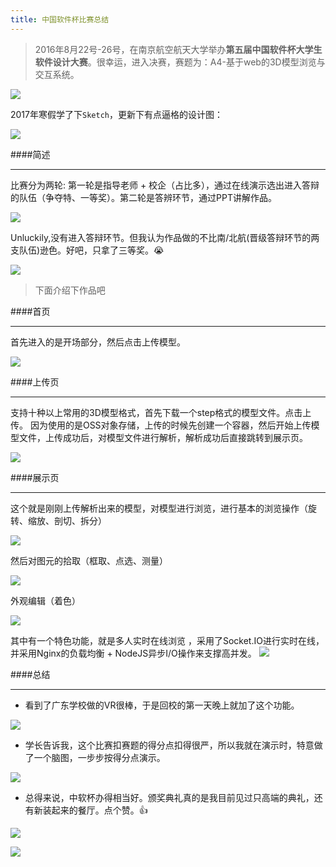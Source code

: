 ```yaml
---
title: 中国软件杯比赛总结
---
```

> 2016年8月22号-26号，在南京航空航天大学举办**第五届中国软件杯大学生软件设计大赛**。很幸运，进入决赛，赛题为：A4-基于web的3D模型浏览与交互系统。

![](http://7xi72v.com1.z0.glb.clouddn.com/16-8-28/6209250.jpg)

2017年寒假学了下`Sketch`，更新下有点逼格的设计图：

![](http://7xi72v.com1.z0.glb.clouddn.com/17-2-20/87912624-file_1487566622503_31fa.png)

####简述

-------------

比赛分为两轮: 第一轮是指导老师 + 校企（占比多），通过在线演示选出进入答辩的队伍（争夺特、一等奖）。第二轮是答辨环节，通过PPT讲解作品。

![](http://7xi72v.com1.z0.glb.clouddn.com/16-8-28/37273929.jpg)

Unluckily,没有进入答辩环节。但我认为作品做的不比南/北航(晋级答辩环节的两支队伍)逊色。好吧，只拿了三等奖。😭

![](http://7xi72v.com1.z0.glb.clouddn.com/16-8-28/15352511.jpg)



> 下面介绍下作品吧

####首页

-----

首先进入的是开场部分，然后点击上传模型。

![](http://7xi72v.com1.z0.glb.clouddn.com/16-8-23/7611547.jpg)


####上传页

-----

 支持十种以上常用的3D模型格式，首先下载一个step格式的模型文件。点击上传。
 因为使用的是OSS对象存储，上传的时候先创建一个容器，然后开始上传模型文件，上传成功后，对模型文件进行解析，解析成功后直接跳转到展示页。

![](http://7xi72v.com1.z0.glb.clouddn.com/16-8-23/1296023.jpg)



####展示页

-----

这个就是刚刚上传解析出来的模型，对模型进行浏览，进行基本的浏览操作（旋转、缩放、剖切、拆分）

![](http://7xi72v.com1.z0.glb.clouddn.com/16-8-23/1190578.jpg)

然后对图元的拾取（框取、点选、测量）

![](http://7xi72v.com1.z0.glb.clouddn.com/16-8-23/43686836.jpg)

外观编辑（着色）

![](http://7xi72v.com1.z0.glb.clouddn.com/16-8-23/1969687.jpg)


其中有一个特色功能，就是多人实时在线浏览 ，采用了Socket.IO进行实时在线，并采用Nginx的负载均衡 + NodeJS异步I/O操作来支撑高并发。
![](http://7xi72v.com1.z0.glb.clouddn.com/16-8-23/89525498.jpg)


####总结

-----

* 看到了广东学校做的VR很棒，于是回校的第一天晚上就加了这个功能。

![](http://7xi72v.com1.z0.glb.clouddn.com/16-8-28/51482139.jpg)

* 学长告诉我，这个比赛扣赛题的得分点扣得很严，所以我就在演示时，特意做了一个脑图，一步步按得分点演示。

![](http://7xi72v.com1.z0.glb.clouddn.com/16-8-28/69404193.jpg)


* 总得来说，中软杯办得相当好。颁奖典礼真的是我目前见过只高端的典礼，还有新装起来的餐厅。点个赞。👍

![](http://7xi72v.com1.z0.glb.clouddn.com/16-8-28/5698657.jpg)

![](http://7xi72v.com1.z0.glb.clouddn.com/16-8-28/59955591.jpg)



